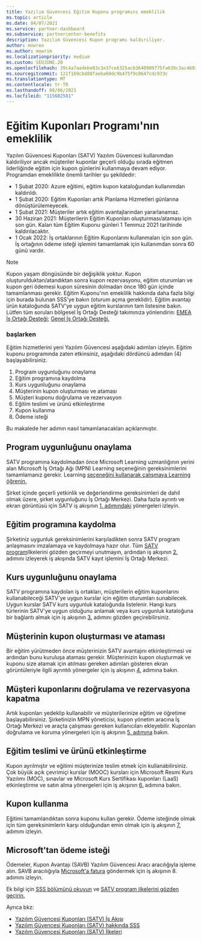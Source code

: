```yaml
---
title: Yazılım Güvencesi Eğitim Kuponu programını emeklilik
ms.topic: article
ms.date: 04/07/2021
ms.service: partner-dashboard
ms.subservice: partnercenter-benefits
description: Yazılım Güvencesi Kupon programı kaldıriliyor.
author: mowree
ms.author: mowrim
ms.localizationpriority: medium
ms.custom: SEOJUNE.20
ms.openlocfilehash: 39c4a7aadebe03c3e37ce6325acb3640909775fa630c3ac4693af430adb47338
ms.sourcegitcommit: 121f1b9cbd88faeba60dc9b475f9c0647cdc933c
ms.translationtype: MT
ms.contentlocale: tr-TR
ms.lasthandoff: 08/06/2021
ms.locfileid: "115682581"
---
```

# <a name="training-vouchers-program-retirement"></a>Eğitim Kuponları Programı'nın emeklilik

Yazılım Güvencesi Kuponları (SATV) Yazılım Güvencesi kullanımdan kaldıriliyor ancak müşteriler kuponlar geçerli olduğu sırada eğitmen liderliğinde eğitim için kupon günlerini kullanmaya devam ediyor. Programdan emeklilikte önemli tarihler şu şekildedir: 

- 1 Şubat 2020: Azure eğitimi, eğitim kupon kataloğundan kullanımdan kaldırıldı.
- 1 Şubat 2020: Eğitim Kuponları artık Planlama Hizmetleri günlarına dönüştürülemeyecek.  
- 1 Şubat 2021: Müşteriler artık eğitim avantajlarından yararlanamaz. 
- 30 Haziran 2021: Müşterilerin Eğitim Kuponları oluşturması/ataması için son gün. Kalan tüm Eğitim Kuponu günleri 1 Temmuz 2021 tarihinde kaldırılacaktır.
- 1 Ocak 2022: İş ortaklarının Eğitim Kuponlarını kullanmaları için son gün. İş ortağının ödeme isteği işlemini tamamlamak için kullanımdan sonra 60 günü vardır.  

>[!NOTE]
>Kupon yaşam döngüsünde bir değişiklik yoktur. Kupon oluşturulduktan/atandıktan sonra kupon rezervasyonu, eğitim oturumları ve kupon geri ödemesi kupon süresinin dolmadan önce 180 gün içinde tamamlanması gerekir.  Eğitim Kuponu'nın emeklilik hakkında daha fazla [](https://partner.microsoft.com/resources/collection/software-assurance-benefit-changes#/) bilgi için burada bulunan SSS'ye bakın (oturum açma gereklidir).  Eğitim avantajı ürün kataloğunda SATV'ye uygun eğitim kurslarının tam listesine bakın. Lütfen tüm soruları bölgesel İş Ortağı Desteği takımınıza yönlendirin: [EMEA İş Ortağı Desteği](mailto:savoucher@msdirectservices.com); [Genel İş Ortağı Desteği.](https://partner.microsoft.com/dashboard/support/servicerequests)



### <a name="get-started"></a>başlarken

Eğitim hizmetlerini yeni Yazılım Güvencesi aşağıdaki adımları izleyin. Eğitim kuponu programında zaten etkinsiniz, aşağıdaki dördüncü adımdan (4) başlayabilirsiniz. 

1. Program uygunluğunu onaylama
2. Eğitim programına kaydolma
3. Kurs uygunluğunu onaylama
4. Müşterinin kupon oluşturması ve ataması
5. Müşteri kuponu doğrulama ve rezervasyon
6. Eğitim teslimi ve ürünü etkinleştirme
7. Kupon kullanma
8. Ödeme isteği

Bu makalede her adımın nasıl tamamlanacakları açıklanmıştır.

## <a name="confirm-program-eligibility"></a>Program uygunluğunu onaylama

SATV programına kaydolmadan önce Microsoft Learning uzmanlığının yerini alan Microsoft İş Ortağı Ağı (MPN) Learning seçeneğinin gereksinimlerini tamamlamanız gerekir. Learning [seçeneğini kullanarak çalışmaya Learning öğrenin.](https://partner.microsoft.com/membership/learning-partners)

Şirket içinde geçerli yetkinlik ve değerlendirme gereksinimleri de dahil olmak üzere, şirket uygunluğunu İş Ortağı Merkezi. Daha fazla ayrıntı ve ekran görüntüsü için SATV iş akışının [1. adımındaki](https://query.prod.cms.rt.microsoft.com/cms/api/am/binary/RE4s3bB) yönergeleri izleyin.

## <a name="enroll-in-the-training-program"></a>Eğitim programına kaydolma

Şirketiniz uygunluk gereksinimlerini karşıladikten sonra SATV program anlaşmasını imzalamaya ve kaydolmaya hazır olur. Tüm [SATV program](https://query.prod.cms.rt.microsoft.com/cms/api/am/binary/RE3koEP)ilkelerini gözden geçirmeyi unutmayın, ardından iş akışının [2.](https://query.prod.cms.rt.microsoft.com/cms/api/am/binary/RE4s3bB) adımını izleyerek iş akışında SATV kayıt işlemini İş Ortağı Merkezi.


## <a name="confirm-course-eligibility"></a>Kurs uygunluğunu onaylama
SATV programına kaydolan iş ortakları, müşterilerin eğitim kuponlarını kullanabileceği SATV'ye uygun kurslar için eğitim oturumları sunabilecek. Uygun kurslar SATV kurs uygunluk kataloğunda listelenir. Hangi kurs türlerinin SATV'ye uygun olduğunu anlamak veya kurs uygunluk kataloğuna bir bağlantı almak için iş akışının [3.](https://query.prod.cms.rt.microsoft.com/cms/api/am/binary/RE4s3bB) adımını gözden geçirebilirsiniz.

## <a name="have-customer-create-and-assign-voucher"></a>Müşterinin kupon oluşturması ve ataması

Bir eğitim yürütmeden önce müşterinizin SATV avantajını etkinleştirmesi ve ardından bunu kuruluşa ataması gerekir. Müşterinizin kupon oluşturmak ve kuponu size atamak için atılması gereken adımları gösteren ekran görüntüleriyle ilgili ayrıntılı yönergeler için iş akışının [4.](https://query.prod.cms.rt.microsoft.com/cms/api/am/binary/RE4s3bB) adımına bakın.

## <a name="validate-and-reserve-customer-vouchers"></a>Müşteri kuponlarını doğrulama ve rezervasyona kapatma

Artık kuponları yedeklip kullanabilir ve müşterilerinize eğitim ve öğretime başlayabilirsiniz. Şirketinizin MPN yöneticisi, kupon yönetim aracına İş Ortağı Merkezi ve araçta çalışması gereken kullanıcıları ekleyebilir. Kuponları doğrulama ve koruma yönergeleri için iş akışının [5. adımına](https://query.prod.cms.rt.microsoft.com/cms/api/am/binary/RE4s3bB) bakın.

## <a name="deliver-training-and-activate-product"></a>Eğitim teslimi ve ürünü etkinleştirme

Kupon ayrılmıştır ve eğitimi müşterinize teslim etmek için kullanabilirsiniz. Çok büyük açık çevrimiçi kurslar (MOOC) kursları için Microsoft Resmi Kurs Yazılımı (MOC), sınavlar ve Microsoft Kurs Sertifikası kuponları (LaaS) etkinleştirme ve satın alma yönergeleri için iş akışının [6.](https://query.prod.cms.rt.microsoft.com/cms/api/am/binary/RE4s3bB) adımına bakın.

## <a name="redeem-voucher"></a>Kupon kullanma

Eğitimi tamamlandıktan sonra kuponu kullan gerekir. Ödeme isteğinde olmak için tüm gereksinimlerin karşı olduğundan emin olmak için iş akışının [7.](https://query.prod.cms.rt.microsoft.com/cms/api/am/binary/RE4s3bB) adımını izleyin. 


## <a name="request-payment-from-microsoft"></a>Microsoft'tan ödeme isteği

Ödemeler, Kupon Avantajı (SAVB) Yazılım Güvencesi Aracı aracılığıyla işleme alın. SAVB aracılığıyla [Microsoft'a fatura](https://query.prod.cms.rt.microsoft.com/cms/api/am/binary/RE4s3bB) göndermek için iş akışının 8. adımını izleyin. 

Ek bilgi için [SSS bölümünü okuyun](https://query.prod.cms.rt.microsoft.com/cms/api/am/binary/RE3kz5o) ve [SATV program ilkelerini gözden geçirin.](https://query.prod.cms.rt.microsoft.com/cms/api/am/binary/RE3koEP)

Ayrıca bkz:

- [Yazılım Güvencesi Kuponları (SATV) İş Akışı](https://query.prod.cms.rt.microsoft.com/cms/api/am/binary/RE4s3bB)
- [Yazılım Güvencesi Kuponları (SATV) hakkında SSS](https://query.prod.cms.rt.microsoft.com/cms/api/am/binary/RE3kz5o)
- [Yazılım Güvencesi Kuponları (SATV) İlkeleri](https://query.prod.cms.rt.microsoft.com/cms/api/am/binary/RE3koEP)
